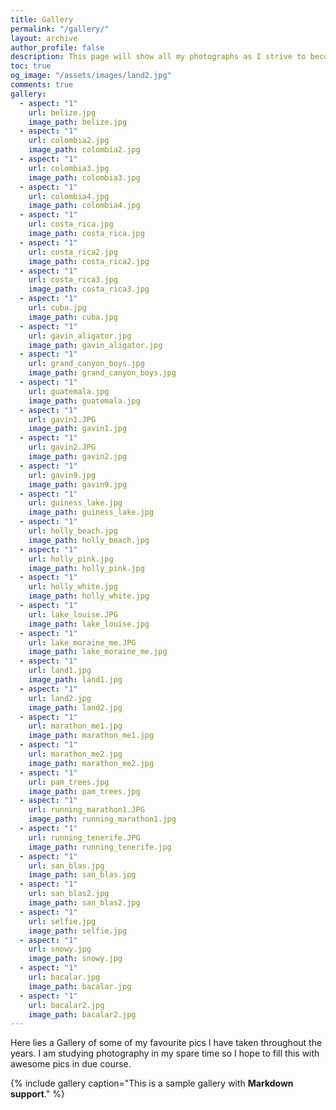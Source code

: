 ```yaml
---
title: Gallery
permalink: "/gallery/"
layout: archive
author_profile: false
description: This page will show all my photographs as I strive to become a good photographer.
toc: true
og_image: "/assets/images/land2.jpg"
comments: true
gallery:
  - aspect: "1"
    url: belize.jpg
    image_path: belize.jpg
  - aspect: "1"
    url: colombia2.jpg
    image_path: colombia2.jpg
  - aspect: "1"
    url: colombia3.jpg
    image_path: colombia3.jpg
  - aspect: "1"
    url: colombia4.jpg
    image_path: colombia4.jpg
  - aspect: "1"
    url: costa_rica.jpg
    image_path: costa_rica.jpg
  - aspect: "1"
    url: costa_rica2.jpg
    image_path: costa_rica2.jpg
  - aspect: "1"
    url: costa_rica3.jpg
    image_path: costa_rica3.jpg
  - aspect: "1"
    url: cuba.jpg
    image_path: cuba.jpg
  - aspect: "1"
    url: gavin_aligator.jpg
    image_path: gavin_aligator.jpg
  - aspect: "1"
    url: grand_canyon_boys.jpg
    image_path: grand_canyon_boys.jpg
  - aspect: "1"
    url: guatemala.jpg
    image_path: guatemala.jpg
  - aspect: "1"
    url: gavin1.JPG
    image_path: gavin1.jpg
  - aspect: "1"
    url: gavin2.JPG
    image_path: gavin2.jpg
  - aspect: "1"
    url: gavin9.jpg
    image_path: gavin9.jpg
  - aspect: "1"
    url: guiness_lake.jpg
    image_path: guiness_lake.jpg
  - aspect: "1"
    url: holly_beach.jpg
    image_path: holly_beach.jpg
  - aspect: "1"
    url: holly_pink.jpg
    image_path: holly_pink.jpg
  - aspect: "1"
    url: holly_white.jpg
    image_path: holly_white.jpg
  - aspect: "1"
    url: lake_louise.JPG
    image_path: lake_louise.jpg
  - aspect: "1"
    url: lake_moraine_me.JPG
    image_path: lake_moraine_me.jpg
  - aspect: "1"
    url: land1.jpg
    image_path: land1.jpg
  - aspect: "1"
    url: land2.jpg
    image_path: land2.jpg
  - aspect: "1"
    url: marathon_me1.jpg
    image_path: marathon_me1.jpg
  - aspect: "1"
    url: marathon_me2.jpg
    image_path: marathon_me2.jpg
  - aspect: "1"
    url: pam_trees.jpg
    image_path: pam_trees.jpg
  - aspect: "1"
    url: running_marathon1.JPG
    image_path: running_marathon1.jpg
  - aspect: "1"
    url: running_tenerife.JPG
    image_path: running_tenerife.jpg
  - aspect: "1"
    url: san_blas.jpg
    image_path: san_blas.jpg
  - aspect: "1"
    url: san_blas2.jpg
    image_path: san_blas2.jpg
  - aspect: "1"
    url: selfie.jpg
    image_path: selfie.jpg
  - aspect: "1"
    url: snowy.jpg
    image_path: snowy.jpg
  - aspect: "1"
    url: bacalar.jpg
    image_path: bacalar.jpg
  - aspect: "1"
    url: bacalar2.jpg
    image_path: bacalar2.jpg
---
```


Here lies a Gallery of some of my favourite pics I have taken throughout the years. I am studying photography in my spare time so I hope to fill this with awesome pics in due course. 


{% include gallery caption="This is a sample gallery with **Markdown support**." %}
